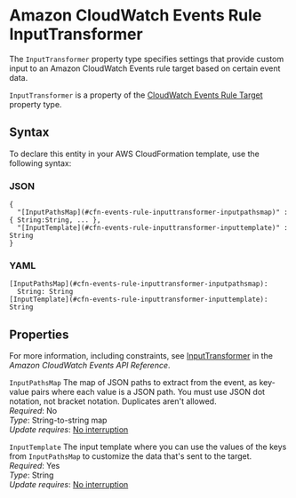 # Amazon CloudWatch Events Rule InputTransformer<a name="aws-properties-events-rule-inputtransformer"></a>

<a name="aws-properties-events-rule-inputtransformer-description"></a>The `InputTransformer` property type specifies settings that provide custom input to an Amazon CloudWatch Events rule target based on certain event data\.

<a name="aws-properties-events-rule-inputtransformer-inheritance"></a> `InputTransformer` is a property of the [CloudWatch Events Rule Target](aws-properties-events-rule-target.md) property type\. 

## Syntax<a name="aws-properties-events-rule-inputtransformer-syntax"></a>

To declare this entity in your AWS CloudFormation template, use the following syntax:

### JSON<a name="aws-properties-events-rule-inputtransformer-syntax.json"></a>

```
{
  "[InputPathsMap](#cfn-events-rule-inputtransformer-inputpathsmap)" : { String:String, ... },
  "[InputTemplate](#cfn-events-rule-inputtransformer-inputtemplate)" : String
}
```

### YAML<a name="aws-properties-events-rule-inputtransformer-syntax.yaml"></a>

```
[InputPathsMap](#cfn-events-rule-inputtransformer-inputpathsmap): 
  String: String
[InputTemplate](#cfn-events-rule-inputtransformer-inputtemplate): String
```

## Properties<a name="aws-properties-events-rule-inputtransformer-properties"></a>

For more information, including constraints, see [InputTransformer](https://docs.aws.amazon.com/AmazonCloudWatchEvents/latest/APIReference/API_InputTransformer.html) in the *Amazon CloudWatch Events API Reference*\.

`InputPathsMap`  <a name="cfn-events-rule-inputtransformer-inputpathsmap"></a>
The map of JSON paths to extract from the event, as key\-value pairs where each value is a JSON path\. You must use JSON dot notation, not bracket notation\. Duplicates aren't allowed\.  
 *Required*: No  
 *Type*: String\-to\-string map  
 *Update requires*: [No interruption](using-cfn-updating-stacks-update-behaviors.md#update-no-interrupt) 

`InputTemplate`  <a name="cfn-events-rule-inputtransformer-inputtemplate"></a>
The input template where you can use the values of the keys from `InputPathsMap` to customize the data that's sent to the target\.  
 *Required*: Yes  
 *Type*: String  
 *Update requires*: [No interruption](using-cfn-updating-stacks-update-behaviors.md#update-no-interrupt) 